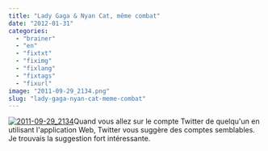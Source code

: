 ```yaml
---
title: "Lady Gaga & Nyan Cat, même combat"
date: "2012-01-31"
categories: 
  - "brainer"
  - "en"
  - "fixtxt"
  - "fiximg"
  - "fixlang"
  - "fixtags"
  - "fixurl"
image: "2011-09-29_2134.png"
slug: "lady-gaga-nyan-cat-meme-combat"
---
```


[![](images/2011-09-29_2134.png "2011-09-29_2134")](http://fred.dev/content/uploads/2012/01/2011-09-29_2134.png)Quand vous allez sur le compte Twitter de quelqu'un en utilisant l'application Web, Twitter vous suggère des comptes semblables. Je trouvais la suggestion fort intéressante.
